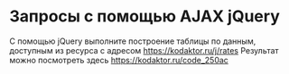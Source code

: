 # Запросы с помощью AJAX jQuery

C помощью jQuery выполните построение таблицы по данным, доступным из ресурса с адресом https://kodaktor.ru/j/rates
Результат можно посмотреть здесь https://kodaktor.ru/code_250ac